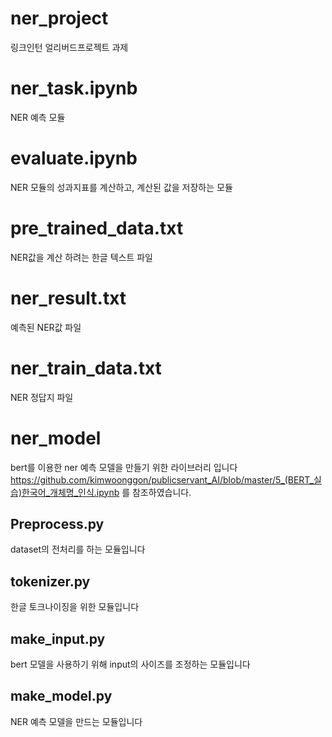 # ner_project
링크인턴 얼리버드프로젝트 과제

# ner_task.ipynb
NER 예측 모듈

# evaluate.ipynb
NER 모듈의 성과지표를 계산하고, 계산된 값을 저장하는 모듈

# pre_trained_data.txt
NER값을 계산 하려는 한글 텍스트 파일

# ner_result.txt
예측된 NER값 파일

# ner_train_data.txt
NER 정답지 파일

# ner_model
bert를 이용한 ner 예측 모델을 만들기 위한 라이브러리 입니다
https://github.com/kimwoonggon/publicservant_AI/blob/master/5_(BERT_실습)한국어_개체명_인식.ipynb 를 참조하였습니다.

## Preprocess.py
dataset의 전처리를 하는 모듈입니다

## tokenizer.py
한글 토크나이징을 위한 모듈입니다

## make_input.py
bert 모델을 사용하기 위해 input의 사이즈를 조정하는 모듈입니다

## make_model.py
NER 예측 모델을 만드는 모듈입니다
